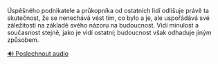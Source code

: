 
Úspěšného podnikatele a průkopníka od ostatních lidí odlišuje právě ta skutečnost, že se nenechává vést tím, co bylo a je, ale uspořádává své záležitosti na základě svého názoru na budoucnost. Vidí minulost a současnost stejně, jako je vidí ostatní; budoucnost však odhaduje jiným způsobem.

[🔊 Poslechnout audio](/data/7-paragraphs/audio/chapter_104/para_007-spnho-podnikatele-a-prkopnka-od-ostatnch-li.mp3)
